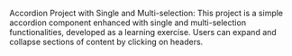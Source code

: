 Accordion Project with Single and Multi-selection:
This project is a simple accordion component enhanced with single and multi-selection functionalities, developed as a learning exercise. Users can expand and collapse sections of content by clicking on headers. 
